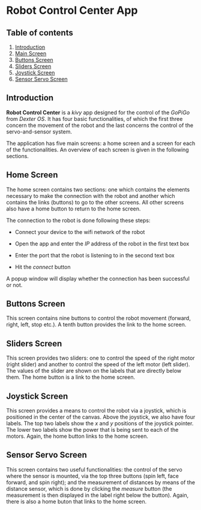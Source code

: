# Robot Control Center App

## Table of contents
1. [Introduction](##introduction)
2. [Main Screen](##Home-Screen)
3. [Buttons Screen](##Buttons-Screen)
4. [Sliders Screen](##Sliders-Screen)
5. [Joystick Screen](##Joystick-Screen)
6. [Sensor Servo Screen](##Sensor-Servo-Screen)



## Introduction

**Robot Control Center** is a *kivy* app designed for the control of the *GoPiGo* from *Dexter OS*. It has four basic functionalities, of which the first three concern the movement of the robot and the last concerns the control of the servo-and-sensor system.

The application has five main screens: a home screen and a screen for each of the functionalities. An overview of each screen is given in the following sections.

## Home Screen

The home screen contains two sections: one which contains the elements necessary to make the connection with the robot and another which contains the links (buttons) to go to the other screens. All other screens also have a home button to return to the home screen.

The connection to the robot is done following these steps:

- Connect your device to the wifi network of the robot

- Open the app and enter the *IP* address of the robot in the first text box

- Enter the port that the robot is listening to in the second text box

- Hit the *connect* button

A popup window will display whether the connection has been successful or not.

## Buttons Screen

This screen contains nine buttons to control the robot movement (forward, right, left, stop etc.). A tenth button provides the link to the home screen.

## Sliders Screen

This screen provides two sliders: one to control the speed of the right motor (right slider) and another to control the speed of the left motor (left slider). The values of the slider are shown on the labels that are directly below them. The home button is a link to the home screen.

## Joystick Screen

This screen provides a means to control the robot via a joystick, which is positioned in the center of the canvas. Above the joystick, we also have four labels. The top two labels show the *x* and *y* positions of the joystick pointer. The lower two labels show the power that is being sent to each of the motors. Again, the home button links to the home screen.

## Sensor Servo Screen

This screen contains two useful functionalities: the control of the servo where the sensor is mounted, via the top three buttons (spin left, face forward, and spin right); and the measurement of distances by means of the distance sensor, which is done by clicking the *measure* button (the measurement is then displayed in the label right below the button). Again, there is also a home buton that links to the home screen.

